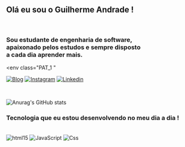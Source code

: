 ## Olá eu sou o Guilherme Andrade !
<br>

### Sou estudante de engenharia de software, <br> apaixonado pelos estudos e sempre disposto <br> a cada dia aprender mais. 


<env class="PAT_1 "  </env>
<br>

[![Blog](https://img.shields.io/badge/Gmail-D14836?style=for-the-badge&logo=gmail&logoColor=white)](https://mail.google.com/mail/u/0/#inbox?compose=GTvVlcRzDRDVtxTxMdGNCVLpwCjqCWhQbBvBDNKBjwlnGnZSbVnPDsfVvgzfHMQNBlzfXjZGXprpj)
[![Instagram](https://img.shields.io/badge/Instagram-E4405F?style=for-the-badge&logo=instagram&logoColor=white)](https://www.instagram.com/guiiadr/)
[![Linkedin](https://img.shields.io/badge/LinkedIn-0077B5?style=for-the-badge&logo=linkedin&logoColor=white)](https://www.linkedin.com/in/guiiadr//)


<br>

![Anurag's GitHub stats](https://github-readme-stats.vercel.app/api?username=guiiandr&show_icons=true&theme=transparent)

### Tecnologia que eu estou desenvolvendo no meu dia a dia ! 

<div style="display: inline_block"><br/>

<img class="html" align="center" alt="html15" src="https://img.shields.io/badge/HTML-239120?style=for-the-badge&logo=html5&logoColor=white" />
<img class="js" align="center" alt="JavaScript" src="https://img.shields.io/badge/JavaScript-F7DF1E?style=for-the-badge&logo=javascript&logoColor=black" />
<img class="css" align="center" alt="Css" src="https://img.shields.io/badge/CSS-239120?&style=for-the-badge&logo=css3&logoColor=white" />
 
 </div>

 
 <br>





 






